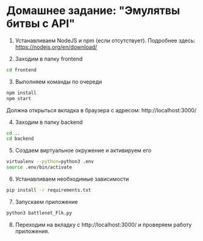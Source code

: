 # Домашнее задание: "Эмулятвы битвы с API"
1) Устанавливаем NodeJS и npm (если отсутствует). Подробнее здесь: https://nodejs.org/en/download/

2) Заходим в папку frontend
```sh
cd frontend
```
3) Выполняем команды по очереди
```sh
npm install
npm start
```
Должна открыться вкладка в браузера с адресом: http://localhost:3000/

4) Заходим в папку backend
```sh
cd ..
cd backend
```
5) Создаем виртуальное окружение и активируем его
```sh
virtualenv --python=python3 .env
source .env/bin/activate
```
6) Устанавливаем необходимые зависимости
```sh
pip install -r requirements.txt
```
7) Запускаем приложение
```sh
python3 battlenet_Flk.py
```
8) Переходим на вкладку с http://localhost:3000/ и проверяем работу приложения.